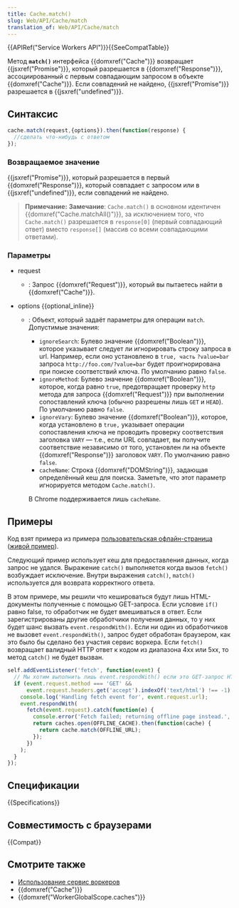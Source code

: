 ```yaml
---
title: Cache.match()
slug: Web/API/Cache/match
translation_of: Web/API/Cache/match
---
```


{{APIRef("Service Workers API")}}{{SeeCompatTable}}

Метод **`match()`** интерфейса {{domxref("Cache")}} возвращает {{jsxref("Promise")}}, который разрешается в {{domxref("Response")}}, ассоциированный с первым совпадающим запросом в объекте {{domxref("Cache")}}. Если совпадений не найдено, {{jsxref("Promise")}} разрешается в {{jsxref("undefined")}}.

## Синтаксис

```js
cache.match(request,{options}).then(function(response) {
  //сделать что-нибудь с ответом
});
```

### Возвращаемое значение

{{jsxref("Promise")}}, который разрешается в первый {{domxref("Response")}}, который совпадает с запросом или в {{jsxref("undefined")}}, если совпадений не найдено.

> **Примечание:** **Замечание**: `Cache.match()` в основном идентичен {{domxref("Cache.matchAll()")}}, за исключением того, что `Cache.match()` разрешается в `response[0]` (первый совпадающий ответ) вместо `response[]` (массив со всеми совпадающими ответами).

### Параметры

- request
  - : Запрос {{domxref("Request")}}, который вы пытаетесь найти в {{domxref("Cache")}}.
- options {{optional_inline}}

  - : Объект, который задаёт параметры для операции `match`. Допустимые значения:

    - `ignoreSearch`: Булево значение {{domxref("Boolean")}}, которое указывает следует ли игнорировать строку запроса в url. Например, если оно установлено в `true, часть` `?value=bar` запроса `http://foo.com/?value=bar` будет проигнорирована при поиске соответствий ключа. По умолчанию равно `false`.
    - `ignoreMethod`: Булево значение {{domxref("Boolean")}}, которое, когда равно `true`, предотвращает проверку `http` метода для запроса {{domxref("Request")}} при выполнении сопоставлений ключа (обычно разрешены лишь `GET` и `HEAD`). По умолчанию равно `false`.
    - `ignoreVary`: Булево значение {{domxref("Boolean")}}, которое, когда установлено в `true,` указывает операции сопоставления ключа не проводить проверку соответствия заголовка `VARY` — т.е., если URL совпадает, вы получите соответствие независимо от того, установлен ли на объекте {{domxref("Response")}} заголовок `VARY`. По умолчанию равно `false`.
    - `cacheName`: Строка {{domxref("DOMString")}}, задающая определённый кеш для поиска. Заметьте, что этот параметр игнорируется методом `Cache.match()`.

    В Chrome поддерживается лишь `cacheName`.

## Примеры

Код взят примера из примера [пользовательская офлайн-страница](https://github.com/GoogleChrome/samples/blob/gh-pages/service-worker/custom-offline-page/service-worker.js) ([живой пример](https://googlechrome.github.io/samples/service-worker/custom-offline-page/index.html)).

Следующий пример использует кеш для предоставления данных, когда запрос не удался. Выражение `catch()` выполняется когда вызов `fetch()` возбуждает исключение. Внутри выражения `catch()`, `match()` используется для возврата корректного ответа.

В этом примере, мы решили что кешироваться будут лишь HTML-документы полученные с помощью GET-запроса. Если условие `if()` равно false, то обработчик не будет вмешиваться в ответ. Если зарегистрированы другие обработчики получения данных, то у них будет шанс вызвать `event.respondWith()`. Если ни один из обработчиков не вызовет `event.respondWith()`, запрос будет обработан браузером, как это было бы сделано без участия сервис воркера. Если `fetch()` возвращает валидный HTTP ответ к кодом из диапазона 4xx или 5xx, то метод `catch()` не будет вызван.

```js
self.addEventListener('fetch', function(event) {
  // Мы хотим выполнить лишь event.respondWith() если это GET-запрос HTML-документа.
  if (event.request.method === 'GET' &&
      event.request.headers.get('accept').indexOf('text/html') !== -1) {
    console.log('Handling fetch event for', event.request.url);
    event.respondWith(
      fetch(event.request).catch(function(e) {
        console.error('Fetch failed; returning offline page instead.', e);
        return caches.open(OFFLINE_CACHE).then(function(cache) {
          return cache.match(OFFLINE_URL);
        });
      })
    );
  }
});
```

## Спецификации

{{Specifications}}

## Совместимость с браузерами

{{Compat}}

## Смотрите также

- [Использование сервис воркеров](/ru/docs/Web/API/ServiceWorker_API/Using_Service_Workers)
- {{domxref("Cache")}}
- {{domxref("WorkerGlobalScope.caches")}}
